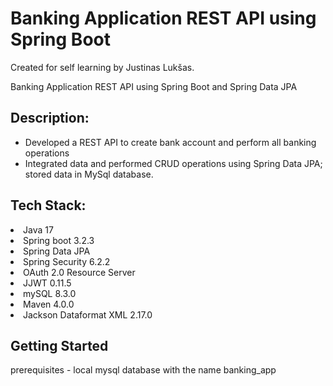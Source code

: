 # Banking Application REST API using Spring Boot
<p>Created for self learning by Justinas Lukšas.</p>
Banking Application REST API using Spring Boot and Spring Data JPA

## Description:
- Developed a REST API to create bank account and perform all banking operations
- Integrated data and performed CRUD operations using Spring Data JPA; stored data in MySql database.

## Tech Stack:

<li>Java 17</li>
<li>Spring boot 3.2.3</li>
<li>Spring Data JPA</li>
<li>Spring Security 6.2.2</li>
<li>OAuth 2.0 Resource Server</li>
<li>JJWT 0.11.5</li>
<li>mySQL 8.3.0</li>
<li>Maven 4.0.0</li>
<li>Jackson Dataformat XML 2.17.0</li>


<h2>Getting Started</h2>
prerequisites - local mysql database with the name banking_app
